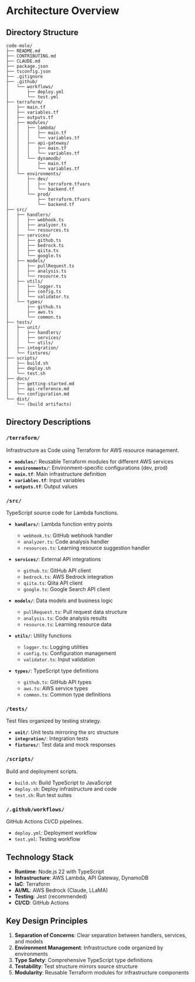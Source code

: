 # Architecture Overview

## Directory Structure

```
code-mole/
├── README.md
├── CONTRIBUTING.md
├── CLAUDE.md
├── package.json
├── tsconfig.json
├── .gitignore
├── .github/
│   └── workflows/
│       ├── deploy.yml
│       └── test.yml
├── terraform/
│   ├── main.tf
│   ├── variables.tf
│   ├── outputs.tf
│   ├── modules/
│   │   ├── lambda/
│   │   │   ├── main.tf
│   │   │   └── variables.tf
│   │   ├── api-gateway/
│   │   │   ├── main.tf
│   │   │   └── variables.tf
│   │   └── dynamodb/
│   │       ├── main.tf
│   │       └── variables.tf
│   └── environments/
│       ├── dev/
│       │   ├── terraform.tfvars
│       │   └── backend.tf
│       └── prod/
│           ├── terraform.tfvars
│           └── backend.tf
├── src/
│   ├── handlers/
│   │   ├── webhook.ts
│   │   ├── analyzer.ts
│   │   └── resources.ts
│   ├── services/
│   │   ├── github.ts
│   │   ├── bedrock.ts
│   │   ├── qiita.ts
│   │   └── google.ts
│   ├── models/
│   │   ├── pullRequest.ts
│   │   ├── analysis.ts
│   │   └── resource.ts
│   ├── utils/
│   │   ├── logger.ts
│   │   ├── config.ts
│   │   └── validator.ts
│   └── types/
│       ├── github.ts
│       ├── aws.ts
│       └── common.ts
├── tests/
│   ├── unit/
│   │   ├── handlers/
│   │   ├── services/
│   │   └── utils/
│   ├── integration/
│   └── fixtures/
├── scripts/
│   ├── build.sh
│   ├── deploy.sh
│   └── test.sh
├── docs/
│   ├── getting-started.md
│   ├── api-reference.md
│   └── configuration.md
└── dist/
    └── (build artifacts)
```

## Directory Descriptions

### `/terraform/`
Infrastructure as Code using Terraform for AWS resource management.

- **`modules/`**: Reusable Terraform modules for different AWS services
- **`environments/`**: Environment-specific configurations (dev, prod)
- **`main.tf`**: Main infrastructure definition
- **`variables.tf`**: Input variables
- **`outputs.tf`**: Output values

### `/src/`
TypeScript source code for Lambda functions.

- **`handlers/`**: Lambda function entry points
  - `webhook.ts`: GitHub webhook handler
  - `analyzer.ts`: Code analysis handler
  - `resources.ts`: Learning resource suggestion handler

- **`services/`**: External API integrations
  - `github.ts`: GitHub API client
  - `bedrock.ts`: AWS Bedrock integration
  - `qiita.ts`: Qiita API client
  - `google.ts`: Google Search API client

- **`models/`**: Data models and business logic
  - `pullRequest.ts`: Pull request data structure
  - `analysis.ts`: Code analysis results
  - `resource.ts`: Learning resource data

- **`utils/`**: Utility functions
  - `logger.ts`: Logging utilities
  - `config.ts`: Configuration management
  - `validator.ts`: Input validation

- **`types/`**: TypeScript type definitions
  - `github.ts`: GitHub API types
  - `aws.ts`: AWS service types
  - `common.ts`: Common type definitions

### `/tests/`
Test files organized by testing strategy.

- **`unit/`**: Unit tests mirroring the src structure
- **`integration/`**: Integration tests
- **`fixtures/`**: Test data and mock responses

### `/scripts/`
Build and deployment scripts.

- `build.sh`: Build TypeScript to JavaScript
- `deploy.sh`: Deploy infrastructure and code
- `test.sh`: Run test suites

### `/.github/workflows/`
GitHub Actions CI/CD pipelines.

- `deploy.yml`: Deployment workflow
- `test.yml`: Testing workflow

## Technology Stack

- **Runtime**: Node.js 22 with TypeScript
- **Infrastructure**: AWS Lambda, API Gateway, DynamoDB
- **IaC**: Terraform
- **AI/ML**: AWS Bedrock (Claude, LLaMA)
- **Testing**: Jest (recommended)
- **CI/CD**: GitHub Actions

## Key Design Principles

1. **Separation of Concerns**: Clear separation between handlers, services, and models
2. **Environment Management**: Infrastructure code organized by environments
3. **Type Safety**: Comprehensive TypeScript type definitions
4. **Testability**: Test structure mirrors source structure
5. **Modularity**: Reusable Terraform modules for infrastructure components